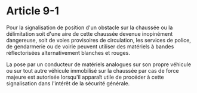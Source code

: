 # Article 9-1

Pour la signalisation de position d'un obstacle sur la chaussée ou la délimitation soit d'une aire de cette chaussée devenue inopinément dangereuse, soit de voies provisoires de circulation, les services de police, de gendarmerie ou de voirie peuvent utiliser des matériels à bandes réflectorisées alternativement blanches et rouges.

La pose par un conducteur de matériels analogues sur son propre véhicule ou sur tout autre véhicule immobilisé sur la chaussée par cas de force majeure est autorisée lorsqu'il apparaît utile de procéder à cette signalisation dans l'intérêt de la sécurité générale.
